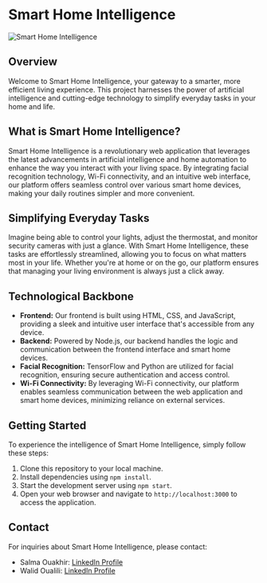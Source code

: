 # Smart Home Intelligence

![Smart Home Intelligence](/path/to/smart%20home%20hyspace.png)

## Overview

Welcome to Smart Home Intelligence, your gateway to a smarter, more efficient living experience. This project harnesses the power of artificial intelligence and cutting-edge technology to simplify everyday tasks in your home and life.

## What is Smart Home Intelligence?

Smart Home Intelligence is a revolutionary web application that leverages the latest advancements in artificial intelligence and home automation to enhance the way you interact with your living space. By integrating facial recognition technology, Wi-Fi connectivity, and an intuitive web interface, our platform offers seamless control over various smart home devices, making your daily routines simpler and more convenient.

## Simplifying Everyday Tasks

Imagine being able to control your lights, adjust the thermostat, and monitor security cameras with just a glance. With Smart Home Intelligence, these tasks are effortlessly streamlined, allowing you to focus on what matters most in your life. Whether you're at home or on the go, our platform ensures that managing your living environment is always just a click away.

## Technological Backbone

- **Frontend:** Our frontend is built using HTML, CSS, and JavaScript, providing a sleek and intuitive user interface that's accessible from any device.
- **Backend:** Powered by Node.js, our backend handles the logic and communication between the frontend interface and smart home devices.
- **Facial Recognition:** TensorFlow and Python are utilized for facial recognition, ensuring secure authentication and access control.
- **Wi-Fi Connectivity:** By leveraging Wi-Fi connectivity, our platform enables seamless communication between the web application and smart home devices, minimizing reliance on external services.

## Getting Started

To experience the intelligence of Smart Home Intelligence, simply follow these steps:

1. Clone this repository to your local machine.
2. Install dependencies using `npm install`.
3. Start the development server using `npm start`.
4. Open your web browser and navigate to `http://localhost:3000` to access the application.

## Contact

For inquiries about Smart Home Intelligence, please contact:

- Salma Ouakhir: [LinkedIn Profile](https://www.linkedin.com/in/salma-ouakhir)
- Walid Oualili: [LinkedIn Profile](https://www.linkedin.com/in/walid-oualili)


